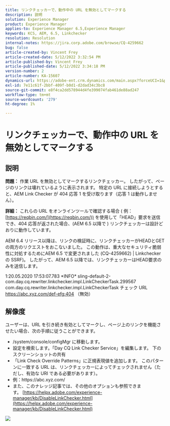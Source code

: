 ```yaml
---
title: リンクチェッカーで、動作中の URL を無効としてマークする
description: 説明
solution: Experience Manager
product: Experience Manager
applies-to: Experience Manager 6.5,Experience Manager
keywords: KCS, AEM, 6.5, Linkchecker
resolution: Resolution
internal-notes: https://jira.corp.adobe.com/browse/CQ-4259662
bug: false
article-created-by: Vincent Frey
article-created-date: 5/12/2022 3:32:54 PM
article-published-by: Vincent Frey
article-published-date: 5/12/2022 3:34:18 PM
version-number: 2
article-number: KA-15607
dynamics-url: https://adobe-ent.crm.dynamics.com/main.aspx?forceUCI=1&pagetype=entityrecord&etn=knowledgearticle&id=1e1a4ac6-08d2-ec11-a7b5-0022480a8683
exl-id: 7e11c61f-2bbf-409f-b0d1-d2dad34c3bc8
source-git-commit: e8f4ca2dd578944d4fe399074fab461de88ad247
workflow-type: tm+mt
source-wordcount: '279'
ht-degree: 1%

---
```


# リンクチェッカーで、動作中の URL を無効としてマークする

## 説明


<b>問題：</b>
作業 URL を無効としてマークするリンクチェッカー。 したがって、ページのリンクは壊れているように表示されます。
特定の URL に接続しようとすると、AEM Link Checker が 404 応答 1 を受け取ります（応答 1 は動作しません）。

<b>詳細：</b>
これらの URL をオンラインツールで確認する場合 ( 例： [https://reqbin.com/](https://reqbin.com/)) を使用して「HEAD」要求を送信でき、404 応答が返された場合、(AEM 6.5 以降で ) リンクチェッカーは設計どおりに動作しています。

AEM 6.4 リリース以降は、リンクの検証時に、リンクチェッカーがHEADとGETの両方のリクエストをおこないました。
この動作は、重大なセキュリティ脆弱性に対処するためにAEM 6.5 で変更されました (CQ-4259662) | Linkchecker の SSRF)。
したがって、AEM 6.5 以降では、リンクチェッカーはHEAD要求のみを送信します。 


1:20.05.2020 17:53:07.783 \*INFO\* sling-default-2-com.day.cq.rewriter.linkchecker.impl.LinkCheckerTask.299567 com.day.cq.rewriter.linkchecker.impl.LinkCheckerTask チェック URL https://abc.xyz.com/def-efg:404 （無効）


## 解像度


ユーザーは、URL を引き続き有効としてマークし、ページ上のリンクを機能させたい場合、次の手順に従うことができます。

- /system/console/configMgr に移動します。
- 設定を検索します。「Day CQ Link Checker Service」を編集します。 下のスクリーンショットの共有
- 「Link Check Override Patterns」に正規表現値を追加します。 このパターンに一致する URL は、リンクチェッカーによってチェックされません（ただし、有効な URI である必要があります）。
- 例：https://abc\.xyz\.com/
- また、このナレッジ記事では、その他のオプションも参照できます。 [https://helpx.adobe.com/experience-manager/kb/DisableLinkChecker.html](https://helpx.adobe.com/experience-manager/kb/DisableLinkChecker.html)






![](https://adobe.sharepoint.com/sites/D365EntAttachments/knowledgearticle/AEM%206-5%20-%20Link%20Checker%20marking%20otherwise%20working%20URLs%20as%20invalid_33E795C65D9EEA11A812000D3A3038A2/LinkChecker_AEM65_image.jpg)
